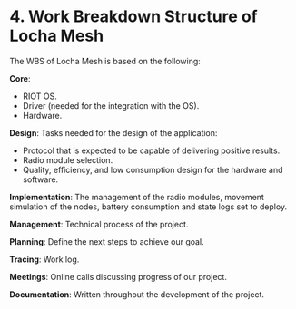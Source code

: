 # 4. Work Breakdown Structure of Locha Mesh

The WBS of Locha Mesh is based on the following: 

**Core**: 
- RIOT OS.
- Driver (needed for the integration with the OS).
- Hardware.

**Design**: Tasks needed for the design of the application:
- Protocol that is expected to be capable of delivering positive results.
- Radio module selection.
- Quality, efficiency, and low consumption design for the hardware and software.

**Implementation**: The management of the radio modules, movement simulation of the nodes, battery consumption and state logs set to deploy.

**Management**: Technical process of the project.

**Planning**: Define the next steps to achieve our goal.

**Tracing**: Work log.

**Meetings**: Online calls discussing progress of our project.

**Documentation**: Written throughout the development of the project. 
